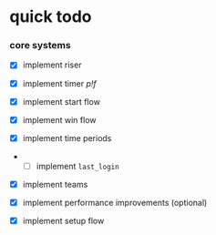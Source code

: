 # quick todo

### core systems

- [x] implement riser
- [x] implement timer *p!f*
- [x] implement start flow
- [x] implement win flow

- [x] implement time periods
- - [ ] implement `last_login`

- [x] implement teams

- [x] implement performance improvements (optional)

- [x] implement setup flow